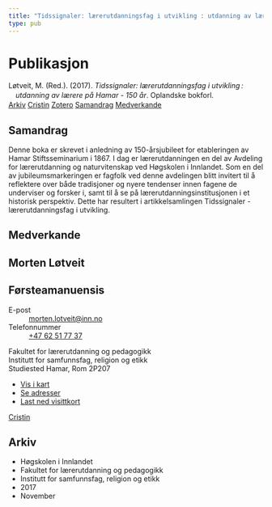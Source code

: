 ```yaml
---
title: "Tidssignaler: lærerutdanningsfag i utvikling : utdanning av lærere på Hamar - 150 år"
type: pub
---
```

<h1>Publikasjon</h1>
<article id="csl-bib-container-SC5SVYBE" class="csl-bib-container">
  <div class="csl-bib-body" style="line-height: 1.35; padding-left: 1em; text-indent:-1em;">
  <div class="csl-entry">L&#xF8;tveit, M. (Red.). (2017). <i>Tidssignaler: l&#xE6;rerutdanningsfag i utvikling&#x202F;: utdanning av l&#xE6;rere p&#xE5; Hamar - 150 &#xE5;r</i>. Oplandske bokforl.</div>
</div>
  <div class="csl-bib-buttons">
    <a href="#taxonomy-article-SC5SVYBE" class="csl-bib-button">Arkiv</a>
    <a href="https://app.cristin.no/results/show.jsf?id=1511235" alt="Cristin URL" class="csl-bib-button">Cristin</a>
    <a href="http://zotero.org/groups/5022929/items/SC5SVYBE" alt="Zotero URL" class="csl-bib-button">Zotero</a>
    <a href="#abstract-article-SC5SVYBE" class="csl-bib-button">Samandrag</a>
    <a href="#contributors-article-SC5SVYBE" class="csl-bib-button">Medverkande</a>
  </div>
  <div id="csl-bib-meta-container-SC5SVYBE"></div>
</article>
<div id="csl-bib-meta-SC5SVYBE" class="csl-bib-meta">
  <article id="abstract-article-SC5SVYBE" class="abstract-article">
    <h1>Samandrag</h1>
    Denne boka er skrevet i anledning av 150-årsjubileet for etableringen av Hamar Stiftsseminarium i 1867. I dag er lærerutdanningen en del av Avdeling for lærerutdanning og naturvitenskap ved Høgskolen i Innlandet. Som en del av jubileumsmarkeringen er fagfolk ved denne avdelingen blitt invitert til å reflektere over både tradisjoner og nyere tendenser innen fagene de underviser og forsker i, samt til å se på lærerutdanningsinstitusjonen i et historisk perspektiv. Dette har resultert i artikkelsamlingen Tidssignaler - lærerutdanningsfag i utvikling.
  </article>
  <article id="contributors-article-SC5SVYBE" class="contributors-article">
    <h1>Medverkande</h1>
    <div class="personas">
<div class="vrtx-hinn-person-card">
<div class="photo">
<i class="lar la-user-circle missing-person"></i>
</div>
<div class="info">
<hgroup><h1>Morten Løtveit</h1>
<h2>Førsteamanuensis</h2>
</hgroup><dl>
<dt>E-post</dt>
<dd>
<a href="mailto:morten.lotveit@inn.no">morten.lotveit@inn.no</a>
</dd>
<dt>Telefonnummer</dt>
<dd><a href="tel:+4762517737">
+47 62 51 77 37
</a></dd>
</dl>
<p>
Fakultet for lærerutdanning og pedagogikk<br>
Institutt for samfunnsfag, religion og etikk<br>
Studiested Hamar,
Rom 2P207
</p>
<ul class="vrtx-hinn-links">
<li><a href="https://www.google.com/maps?q=60.796004,11.072099">Vis i kart</a></li>
<li><a href="https://www.inn.no/finn-en-ansatt/morten-lotveit.html#vrtx-hinn-addresses">Se adresser</a></li>
<li><a href="https://www.inn.no/finn-en-ansatt/morten-lotveit.html?vrtx=vcf">Last ned visittkort</a></li>
</ul>
</div>
</div>
<a href="https://app.cristin.no/persons/show.jsf?id=328236" alt="Cristin URL" class="personas-cristin">Cristin</a>
</div>
  </article>
  <article id="taxonomy-article-SC5SVYBE" class="taxonomy-article">
    <h1>Arkiv</h1>
    <ul>
      <li>Høgskolen i Innlandet</li>
      <li>Fakultet for lærerutdanning og pedagogikk</li>
      <li>Institutt for samfunnsfag, religion og etikk</li>
      <li>2017</li>
      <li>November</li>
    </ul>
  </article>
</div>
